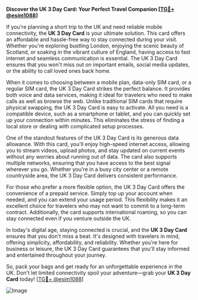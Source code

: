 **Discover the UK 3 Day Card: Your Perfect Travel Companion [[TG💪+ @esim1088](https://t.me/s/esim1088)]**

If you're planning a short trip to the UK and need reliable mobile connectivity, the **UK 3 Day Card** is your ultimate solution. This card offers an affordable and hassle-free way to stay connected during your visit. Whether you're exploring bustling London, enjoying the scenic beauty of Scotland, or soaking in the vibrant culture of England, having access to fast internet and seamless communication is essential. The UK 3 Day Card ensures that you won't miss out on important emails, social media updates, or the ability to call loved ones back home.

When it comes to choosing between a mobile plan, data-only SIM card, or a regular SIM card, the UK 3 Day Card strikes the perfect balance. It provides both voice and data services, making it ideal for travelers who need to make calls as well as browse the web. Unlike traditional SIM cards that require physical swapping, the UK 3 Day Card is easy to activate. All you need is a compatible device, such as a smartphone or tablet, and you can quickly set up your connection within minutes. This eliminates the stress of finding a local store or dealing with complicated setup processes.

One of the standout features of the UK 3 Day Card is its generous data allowance. With this card, you'll enjoy high-speed internet access, allowing you to stream videos, upload photos, and stay updated on current events without any worries about running out of data. The card also supports multiple networks, ensuring that you have access to the best signal wherever you go. Whether you're in a busy city center or a remote countryside area, the UK 3 Day Card delivers consistent performance.

For those who prefer a more flexible option, the UK 3 Day Card offers the convenience of a prepaid service. Simply top up your account when needed, and you can extend your usage period. This flexibility makes it an excellent choice for travelers who may not want to commit to a long-term contract. Additionally, the card supports international roaming, so you can stay connected even if you venture outside the UK.

In today's digital age, staying connected is crucial, and the **UK 3 Day Card** ensures that you don't miss a beat. It's designed with travelers in mind, offering simplicity, affordability, and reliability. Whether you're here for business or leisure, the UK 3 Day Card guarantees that you'll stay informed and entertained throughout your journey.

So, pack your bags and get ready for an unforgettable experience in the UK. Don't let limited connectivity spoil your adventure—grab your **UK 3 Day Card** today! [[TG💪+ @esim1088](https://t.me/s/esim1088)]

![Image](https://i.postimg.cc/Y0z9fWf4/image.png)